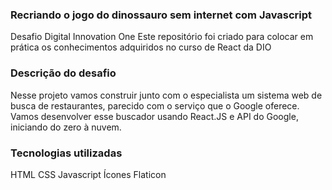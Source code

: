 ### Recriando o jogo do dinossauro sem internet com Javascript
Desafio Digital Innovation One
Este repositório foi criado para colocar em prática os conhecimentos adquiridos no curso de React da DIO

### Descrição do desafio
Nesse projeto vamos construir junto com o especialista um sistema web de busca de restaurantes, parecido com o serviço que o Google oferece. Vamos desenvolver esse buscador usando React.JS e API do Google, iniciando do zero à nuvem.

### Tecnologias utilizadas

HTML
CSS
Javascript
Ícones Flaticon


